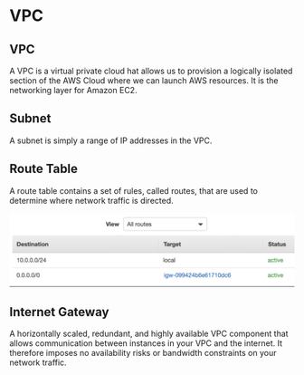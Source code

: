 # VPC

## VPC

A VPC is a virtual private cloud hat allows us to provision a logically isolated section of the AWS Cloud where we can launch AWS resources. It is the networking layer for Amazon EC2.

## Subnet

A subnet is simply a range of IP addresses in the VPC.

## Route Table

A route table contains a set of rules, called routes, that are used to determine where network traffic is directed.

![In the image above, all internet traffic goes to the target \(in this case, the ID of the internet gateway\)](../.gitbook/assets/screen-shot-2020-04-09-at-1.23.04-am.png)

## Internet Gateway

A horizontally scaled, redundant, and highly available VPC component that allows communication between instances in your VPC and the internet. It therefore imposes no availability risks or bandwidth constraints on your network traffic.

